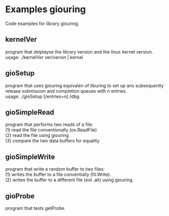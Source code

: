 # Examples giouring

Code examples for library giouring.  

## kernelVer

program that deiplayse the library version and the linux kernel version.  
usage: ./kernelVer ver/verion | kernel  

## gioSetup

program that uses giouring equivalen of liburing to set up ans subsequently release submission and completion queues with n entries.  
usage: ./gioSetup [/entries=n] /dbg  

## gioSimpleRead

program that performs two reads of a file:  
  (1) read the file conventionally (os.ReadFile)   
  (2) read the file using giouring  
  (3) compare the two data buffers for equality  

## gioSimpleWrite

program that write a random buffer to two files:  
  (1) writes the buffer to a file conventially (fil.Write).  
  (2) writes the buffer to a different file (ext .alt) using giouring.  

## gioProbe

program that tests getProbe.  

